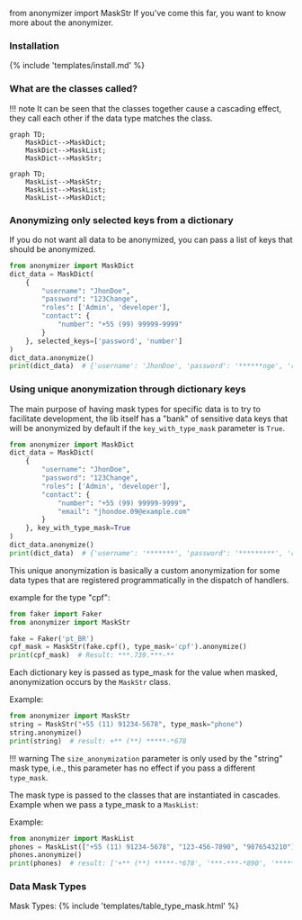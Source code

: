 from anonymizer import MaskStr
If you've come this far, you want to know more about the anonymizer.

### Installation

{% include 'templates/install.md' %}

### What are the classes called?

!!! note
    It can be seen that the classes together cause a cascading effect, they call each other if the data type matches the class.

```mermaid
graph TD;
    MaskDict-->MaskDict;
    MaskDict-->MaskList;
    MaskDict-->MaskStr;
```

```mermaid
graph TD;
    MaskList-->MaskStr;
    MaskList-->MaskList;
    MaskList-->MaskDict;
```

### Anonymizing only selected keys from a dictionary

If you do not want all data to be anonymized, you can pass a list of keys that should be anonymized.

```python
from anonymizer import MaskDict
dict_data = MaskDict(
    {
        "username": "JhonDoe",
        "password": "123Change",
        "roles": ['Admin', 'developer'],
        "contact": {
            "number": "+55 (99) 99999-9999"
        }
    }, selected_keys=['password', 'number']
)
dict_data.anonymize()
print(dict_data)  # {'username': 'JhonDoe', 'password': '******nge', 'roles': ['Admin', 'developer'], 'contact': {'number': '*************9-9999'}}
```

### Using unique anonymization through dictionary keys

The main purpose of having mask types for specific data is to try to facilitate development, the lib itself has a "bank" of sensitive data keys that will be anonymized by default if the `key_with_type_mask` parameter is `True`.

```python
from anonymizer import MaskDict
dict_data = MaskDict(
    {
        "username": "JhonDoe",
        "password": "123Change",
        "roles": ['Admin', 'developer'],
        "contact": {
            "number": "+55 (99) 99999-9999",
            "email": "jhondoe.09@example.com"
        }
    }, key_with_type_mask=True
)
dict_data.anonymize()
print(dict_data)  # {'username': '*******', 'password': '*********', 'roles': ['Admin', 'developer'], 'contact': {'number': '*******************', 'email': '*********9@example.com'}}
```

This unique anonymization is basically a custom anonymization for some data types that are registered programmatically in the dispatch of handlers.

example for the type "cpf":
```python
from faker import Faker
from anonymizer import MaskStr

fake = Faker('pt_BR')
cpf_mask = MaskStr(fake.cpf(), type_mask='cpf').anonymize()
print(cpf_mask)  # Result: ***.739.***-**
```

Each dictionary key is passed as type_mask for the value when masked, anonymization occurs by the `MaskStr` class.

Example:
```python
from anonymizer import MaskStr
string = MaskStr("+55 (11) 91234-5678", type_mask="phone")
string.anonymize()
print(string)  # result: +** (**) *****-*678
```

!!! warning
    The `size_anonymization` parameter is only used by the "string" mask type, i.e., this parameter has no effect if you pass a different `type_mask`.

The mask type is passed to the classes that are instantiated in cascades. Example when we pass a type_mask to a `MaskList`:

Example:
```python
from anonymizer import MaskList
phones = MaskList(["+55 (11) 91234-5678", "123-456-7890", "9876543210"], type_mask="phone")
phones.anonymize()
print(phones)  # result: ['+** (**) *****-*678', '***-***-*890', '*******210']
```

    

### Data Mask Types

Mask Types:
{% include 'templates/table_type_mask.html' %}
